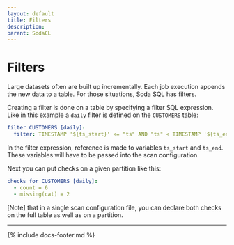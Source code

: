 ```yaml
---
layout: default
title: Filters
description: 
parent: SodaCL
---
```


# Filters

Large datasets often are built up incrementally. Each job execution appends the new data to a table. For those situations, Soda SQL has filters.

Creating a filter is done on a table by specifying a filter SQL expression. Like in this example a `daily` filter is defined on the `CUSTOMERS` table:
```yaml
filter CUSTOMERS [daily]:
  filter: TIMESTAMP '${ts_start}' <= "ts" AND "ts" < TIMESTAMP '${ts_end}'
```

In the filter expression, reference is made to variables `ts_start` and `ts_end`. These variables will have to be passed into the scan configuration.

Next you can put checks on a given partition like this:
```yaml
checks for CUSTOMERS [daily]:
  - count = 6
  - missing(cat) = 2
```

[Note] that in a single scan configuration file, you can declare both checks on the full table as well as on a partition.

---
{% include docs-footer.md %}